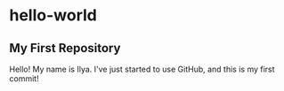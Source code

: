 # hello-world
My First Repository
---
Hello! My name is Ilya.
I've just started to use GitHub, and this is my first commit!
